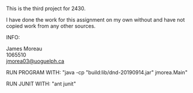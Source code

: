This is the third project for 2430.

I have done the work for this assignment on my own without and have not copied work from any other sources. 

INFO:

James Moreau<br/>
1065510<br/>
jmorea03@uoguelph.ca<br/>

RUN PROGRAM WITH: "java -cp "build:lib/dnd-20190914.jar" jmorea.Main"

RUN JUNIT WITH: "ant junit"